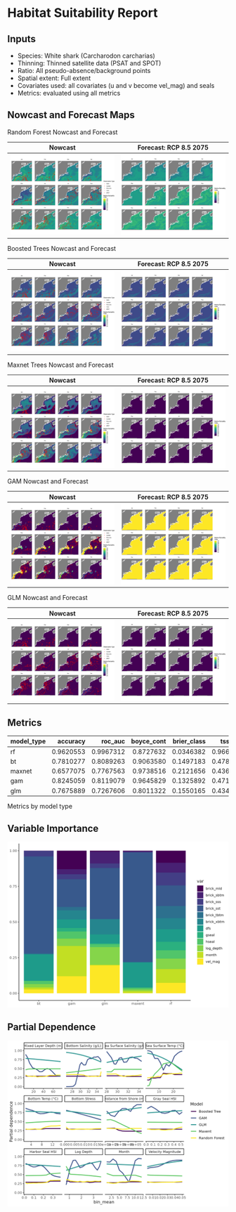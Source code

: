 Habitat Suitability Report
================

## Inputs

- Species: White shark (Carcharodon carcharias)
- Thinning: Thinned satellite data (PSAT and SPOT)
- Ratio: All pseudo-absence/background points
- Spatial extent: Full extent
- Covariates used: all covariates (u and v become vel_mag) and seals
- Metrics: evaluated using all metrics

## Nowcast and Forecast Maps

Random Forest Nowcast and Forecast

| Nowcast | Forecast: RCP 8.5 2075 |
|:--:|:--:|
| ![](../../../../tidy_reports/versions/c11/000500/c11.000500.01_12_rf_compiled_casts.png) | ![](../../../../tidy_reports/versions/c11/000504/c11.000504.01_12_rf_compiled_casts.png) |

Boosted Trees Nowcast and Forecast

| Nowcast | Forecast: RCP 8.5 2075 |
|:--:|:--:|
| ![](../../../../tidy_reports/versions/c11/000500/c11.000500.01_12_bt_compiled_casts.png) | ![](../../../../tidy_reports/versions/c11/000504/c11.000504.01_12_bt_compiled_casts.png) |

Maxnet Trees Nowcast and Forecast

| Nowcast | Forecast: RCP 8.5 2075 |
|:--:|:--:|
| ![](../../../../tidy_reports/versions/c11/000500/c11.000500.01_12_maxent_compiled_casts.png) | ![](../../../../tidy_reports/versions/c11/000504/c11.000504.01_12_maxent_compiled_casts.png) |

GAM Nowcast and Forecast

| Nowcast | Forecast: RCP 8.5 2075 |
|:--:|:--:|
| ![](../../../../tidy_reports/versions/c11/000500/c11.000500.01_12_gam_compiled_casts.png) | ![](../../../../tidy_reports/versions/c11/000504/c11.000504.01_12_gam_compiled_casts.png) |

GLM Nowcast and Forecast

| Nowcast | Forecast: RCP 8.5 2075 |
|:--:|:--:|
| ![](../../../../tidy_reports/versions/c11/000500/c11.000500.01_12_glm_compiled_casts.png) | ![](../../../../tidy_reports/versions/c11/000504/c11.000504.01_12_glm_compiled_casts.png) |

## Metrics

| model_type |  accuracy |   roc_auc | boyce_cont | brier_class |   tss_max |
|:-----------|----------:|----------:|-----------:|------------:|----------:|
| rf         | 0.9620553 | 0.9967312 |  0.8727632 |   0.0346382 | 0.9663055 |
| bt         | 0.7810277 | 0.8089263 |  0.9063580 |   0.1497183 | 0.4785935 |
| maxnet     | 0.6577075 | 0.7767563 |  0.9738516 |   0.2121656 | 0.4368016 |
| gam        | 0.8245059 | 0.8119079 |  0.9645829 |   0.1325892 | 0.4713682 |
| glm        | 0.7675889 | 0.7267606 |  0.8011322 |   0.1550165 | 0.4345361 |

Metrics by model type

## Variable Importance

![](m11.00050_tidy_compiled_files/figure-gfm/variable_importance-1.png)

## Partial Dependence

![](m11.00050_tidy_compiled_files/figure-gfm/partial_dependence-1.png)

